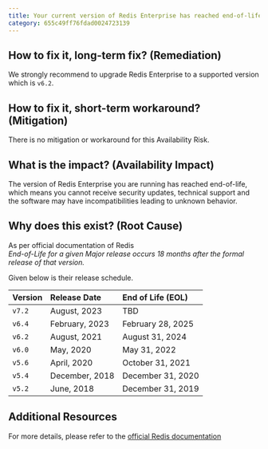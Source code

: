 ```yaml
---
title: Your current version of Redis Enterprise has reached end-of-life.
category: 655c49ff76fdad0024723139
---
```


## How to fix it, long-term fix? (Remediation)

We strongly recommend to upgrade Redis Enterprise to a supported version which is `v6.2`.

## How to fix it, short-term workaround? (Mitigation)

There is no mitigation or workaround for this Availability Risk.

## What is the impact? (Availability Impact)

The version of Redis Enterprise you are running has reached end-of-life, which means you cannot receive security updates, technical support and the software may have incompatibilities leading to unknown behavior.

## Why does this exist? (Root Cause)

As per official documentation of Redis  
_End-of-Life for a given Major release occurs 18 months after the formal release of that version._

Given below is their release schedule.

| Version | Release Date   | End of Life (EOL) |
| :------ | :------------- | :---------------- |
| `v7.2`  | August, 2023 | TBD               |
| `v6.4`  | February, 2023 | February 28, 2025               |
| `v6.2`  | August, 2021   | August 31, 2024   |
| `v6.0`  | May, 2020      | May 31, 2022      |
| `v5.6`  | April, 2020    | October 31, 2021  |
| `v5.4`  | December, 2018 | December 31, 2020 |
| `v5.2`  | June, 2018     | December 31, 2019 |

## Additional Resources

For more details, please refer to the [official Redis documentation ](https://docs.redis.com/latest/rs/installing-upgrading/product-lifecycle/#endoflife-schedule)